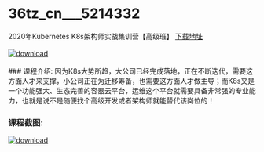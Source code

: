 # 36tz_cn___5214332
2020年Kubernetes K8s架构师实战集训营【高级班】
[下载地址](http://www.36tz.cn/article/5214332 "下载地址")
<br/></br>[![download](http://36tz.cn/muke_img/2020_07_12345-300x169.jpg "下载地址")](http://www.36tz.cn/article/5214332 "下载地址")
<br/></br>### 课程介绍:
因为K8s大势所趋，大公司已经完成落地，正在不断迭代，需要这方面人才来支撑，小公司正在为迁移筹备，也需要这方面人才做主导；而K8s又是一个功能强大、生态完善的容器云平台，运维这个平台就需要具备非常强的专业能力，也就是说不是随便找个高级开发或者架构师就能替代该岗位的！

### 课程截图:
[![download](http://36tz.cn/muke_img/2020_07_2-41.png "下载地址")](http://www.36tz.cn/article/5214332 "下载地址")
